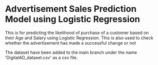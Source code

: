 # Advertisement Sales Prediction Model using Logistic Regression
This is for predicting the likelihood of purchase of a customer based on their Age and Salary using Logistic Regression.
This is also used to check whether the advertisement has made a successful change or not

The dataset have been added to the main branch under the name 'DigitalAD_dataset.csv' as a csv file.
